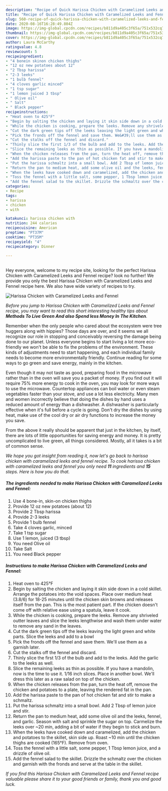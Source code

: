 ```yaml
---
description: "Recipe of Quick Harissa Chicken with Caramelized Leeks and Fennel"
title: "Recipe of Quick Harissa Chicken with Caramelized Leeks and Fennel"
slug: 560-recipe-of-quick-harissa-chicken-with-caramelized-leeks-and-fennel
date: 2020-08-16T16:28:49.804Z
image: https://img-global.cpcdn.com/recipes/b811d9a405c3f65a/751x532cq70/harissa-chicken-with-caramelized-leeks-and-fennel-recipe-main-photo.jpg
thumbnail: https://img-global.cpcdn.com/recipes/b811d9a405c3f65a/751x532cq70/harissa-chicken-with-caramelized-leeks-and-fennel-recipe-main-photo.jpg
cover: https://img-global.cpcdn.com/recipes/b811d9a405c3f65a/751x532cq70/harissa-chicken-with-caramelized-leeks-and-fennel-recipe-main-photo.jpg
author: Laura McCarthy
ratingvalue: 4.8
reviewcount: 5
recipeingredient:
- "4 bonein skinon chicken thighs"
- "12 oz new potatoes about 12"
- "2 Tbsp harissa"
- "2-3 leeks"
- "1 bulb fennel"
- "4 cloves garlic minced"
- "1 tsp sugar"
- "1 lemon juiced 3 tbsp"
- " Olive oil"
- " Salt"
- " Black pepper"
recipeinstructions:
- "Heat oven to 425°F"
- "Begin by salting the chicken and laying it skin side down in a cold skillet. Arrange the potatoes into the void spaces. Place over medium heat (3.8/6) for 18-25 minutes until the chicken skin browns and releases itself from the pan. This is the most patient part. If the chicken doesn&#39;t come off with relative ease using a spatula, leave it cook."
- "While the chicken is cooking, prepare the leeks. Remove any shriveled outter leaves and slice the leeks lengthwise and wash them under water to remove any sand in the leaves."
- "Cut the dark green tips off the leeks leaving the light green and white parts. Slice the leeks and add to a bowl"
- "Pick the fronds off the fennel and save them. We&#39;ll use them as a garnish later."
- "Cut the stalks off the fennel and discard."
- "Thinly slice the first 1/3 of the bulb and add to the leeks. Add the garlic to the leeks as well."
- "Slice the remaining leeks as thin as possible. If you have a mandolin, now is the time to use it. 1/16 inch slices. Place in another bowl. We&#39;ll dress this later as a raw salad on top of the chicken."
- "When the chicken releases from the pan, turn the heat off, remove the chicken and potatoes to a plate, leaving the rendered fat in the pan."
- "Add the harissa paste to the pan of hot chicken fat and stir to make a schmaltz."
- "Put the harissa schmaltz into a small bowl. Add 2 Tbsp of lemon juice and stir."
- "Return the pan to medium heat, add some olive oil and the leeks, fennel, and garlic. Season with salt and sprinkle the sugar on top. Carmelize the leeks over ~20 min, adding a bit of water if they begin to stick and burn."
- "When the leeks have cooked down and caramelized, add the chicken and potatoes to the skillet, skin side up. Roast ~10 min until the chicken thighs are cooked (165°F). Remove from oven."
- "Toss the fennel with a little salt, some pepper, 1 Tbsp lemon juice, and a drizzle of olive oil."
- "Add the fennel salad to the skillet. Drizzle the schmaltz over the chicken and garnish with the fronds and serve at the table in the skillet."
categories:
- Recipe
tags:
- harissa
- chicken
- with

katakunci: harissa chicken with 
nutrition: 244 calories
recipecuisine: American
preptime: "PT37M"
cooktime: "PT35M"
recipeyield: "4"
recipecategory: Dinner

---
```

<br>
Hey everyone, welcome to my recipe site, looking for the perfect Harissa Chicken with Caramelized Leeks and Fennel recipe? look no further! We provide you only the best Harissa Chicken with Caramelized Leeks and Fennel recipe here. We also have wide variety of recipes to try.
<br>


![Harissa Chicken with Caramelized Leeks and Fennel](https://img-global.cpcdn.com/recipes/b811d9a405c3f65a/751x532cq70/harissa-chicken-with-caramelized-leeks-and-fennel-recipe-main-photo.jpg)

<i>Before you jump to Harissa Chicken with Caramelized Leeks and Fennel recipe, you may want to read this short interesting healthy tips about 
<strong>Methods To Live Green And also Spend less Money In The Kitchen</strong>.</i>
</br>

Remember when the only people who cared about the ecosystem were tree huggers along with hippies? Those days are over, and it seems we all recognize our role in stopping and conceivably reversing the damage being done to our planet. Unless everyone begins to start living a lot more eco-friendly we won't be able to fix the problems of the environment. These kinds of adjustments need to start happening, and each individual family needs to become more environmentally friendly. Continue reading for some ways to go green and save energy, mainly in the kitchen.

Even though it may not taste as good, preparing food in the microwave rather than in the oven will save you a packet of money. If you find out it will require 75% more energy to cook in the oven, you may look for more ways to use the microwave. Countertop appliances can boil water or even steam vegetables faster than your stove, and use a lot less electricity. Many men and women incorrectly believe that doing the dishes by hand uses a reduced amount of energy than a dishwasher. A dishwasher is particularly effective when it's full before a cycle is going. Don't dry the dishes by using heat, make use of the cool dry or air dry functions to increase the money you save.

From the above it really should be apparent that just in the kitchen, by itself, there are lots of little opportunities for saving energy and money. It is pretty uncomplicated to live green, all things considered. Mostly, all it takes is a bit of common sense.


<i>We hope you got insight from reading it, now let's go back to harissa chicken with caramelized leeks and fennel recipe. To cook harissa chicken with caramelized leeks and fennel you only need <strong>11</strong> ingredients and <strong>15</strong> steps. Here is how you do that.
</i>

##### The ingredients needed to make Harissa Chicken with Caramelized Leeks and Fennel:

1. Use 4 bone-in, skin-on chicken thighs
1. Provide 12 oz new potatoes (about 12)
1. Provide 2 Tbsp harissa
1. Provide 2-3 leeks
1. Provide 1 bulb fennel
1. Take 4 cloves garlic, minced
1. Take 1 tsp sugar
1. Use 1 lemon, juiced (3 tbsp)
1. You need  Olive oil
1. Take  Salt
1. You need  Black pepper


##### Instructions to make Harissa Chicken with Caramelized Leeks and Fennel:

1. Heat oven to 425°F
1. Begin by salting the chicken and laying it skin side down in a cold skillet. Arrange the potatoes into the void spaces. Place over medium heat (3.8/6) for 18-25 minutes until the chicken skin browns and releases itself from the pan. This is the most patient part. If the chicken doesn&#39;t come off with relative ease using a spatula, leave it cook.
1. While the chicken is cooking, prepare the leeks. Remove any shriveled outter leaves and slice the leeks lengthwise and wash them under water to remove any sand in the leaves.
1. Cut the dark green tips off the leeks leaving the light green and white parts. Slice the leeks and add to a bowl
1. Pick the fronds off the fennel and save them. We&#39;ll use them as a garnish later.
1. Cut the stalks off the fennel and discard.
1. Thinly slice the first 1/3 of the bulb and add to the leeks. Add the garlic to the leeks as well.
1. Slice the remaining leeks as thin as possible. If you have a mandolin, now is the time to use it. 1/16 inch slices. Place in another bowl. We&#39;ll dress this later as a raw salad on top of the chicken.
1. When the chicken releases from the pan, turn the heat off, remove the chicken and potatoes to a plate, leaving the rendered fat in the pan.
1. Add the harissa paste to the pan of hot chicken fat and stir to make a schmaltz.
1. Put the harissa schmaltz into a small bowl. Add 2 Tbsp of lemon juice and stir.
1. Return the pan to medium heat, add some olive oil and the leeks, fennel, and garlic. Season with salt and sprinkle the sugar on top. Carmelize the leeks over ~20 min, adding a bit of water if they begin to stick and burn.
1. When the leeks have cooked down and caramelized, add the chicken and potatoes to the skillet, skin side up. Roast ~10 min until the chicken thighs are cooked (165°F). Remove from oven.
1. Toss the fennel with a little salt, some pepper, 1 Tbsp lemon juice, and a drizzle of olive oil.
1. Add the fennel salad to the skillet. Drizzle the schmaltz over the chicken and garnish with the fronds and serve at the table in the skillet.


<i>If you find this Harissa Chicken with Caramelized Leeks and Fennel recipe valuable please share it to your good friends or family, thank you and good luck.</i>
